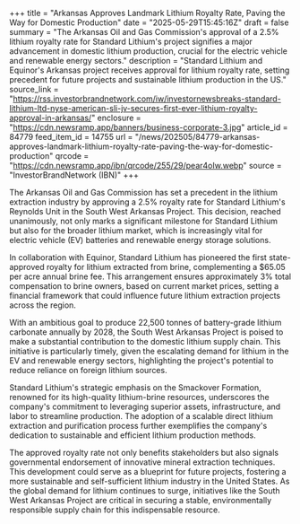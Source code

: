 +++
title = "Arkansas Approves Landmark Lithium Royalty Rate, Paving the Way for Domestic Production"
date = "2025-05-29T15:45:16Z"
draft = false
summary = "The Arkansas Oil and Gas Commission's approval of a 2.5% lithium royalty rate for Standard Lithium's project signifies a major advancement in domestic lithium production, crucial for the electric vehicle and renewable energy sectors."
description = "Standard Lithium and Equinor's Arkansas project receives approval for lithium royalty rate, setting precedent for future projects and sustainable lithium production in the US."
source_link = "https://rss.investorbrandnetwork.com/iw/investornewsbreaks-standard-lithium-ltd-nyse-american-sli-jv-secures-first-ever-lithium-royalty-approval-in-arkansas/"
enclosure = "https://cdn.newsramp.app/banners/business-corporate-3.jpg"
article_id = 84779
feed_item_id = 14755
url = "/news/202505/84779-arkansas-approves-landmark-lithium-royalty-rate-paving-the-way-for-domestic-production"
qrcode = "https://cdn.newsramp.app/ibn/qrcode/255/29/pear4oIw.webp"
source = "InvestorBrandNetwork (IBN)"
+++

<p>The Arkansas Oil and Gas Commission has set a precedent in the lithium extraction industry by approving a 2.5% royalty rate for Standard Lithium's Reynolds Unit in the South West Arkansas Project. This decision, reached unanimously, not only marks a significant milestone for Standard Lithium but also for the broader lithium market, which is increasingly vital for electric vehicle (EV) batteries and renewable energy storage solutions.</p><p>In collaboration with Equinor, Standard Lithium has pioneered the first state-approved royalty for lithium extracted from brine, complementing a $65.05 per acre annual brine fee. This arrangement ensures approximately 3% total compensation to brine owners, based on current market prices, setting a financial framework that could influence future lithium extraction projects across the region.</p><p>With an ambitious goal to produce 22,500 tonnes of battery-grade lithium carbonate annually by 2028, the South West Arkansas Project is poised to make a substantial contribution to the domestic lithium supply chain. This initiative is particularly timely, given the escalating demand for lithium in the EV and renewable energy sectors, highlighting the project's potential to reduce reliance on foreign lithium sources.</p><p>Standard Lithium's strategic emphasis on the Smackover Formation, renowned for its high-quality lithium-brine resources, underscores the company's commitment to leveraging superior assets, infrastructure, and labor to streamline production. The adoption of a scalable direct lithium extraction and purification process further exemplifies the company's dedication to sustainable and efficient lithium production methods.</p><p>The approved royalty rate not only benefits stakeholders but also signals governmental endorsement of innovative mineral extraction techniques. This development could serve as a blueprint for future projects, fostering a more sustainable and self-sufficient lithium industry in the United States. As the global demand for lithium continues to surge, initiatives like the South West Arkansas Project are critical in securing a stable, environmentally responsible supply chain for this indispensable resource.</p>